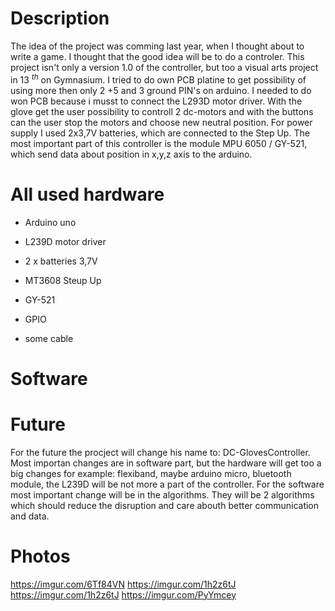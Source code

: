 Description
===========

The idea of the project was comming last year, when I thought about to
write a game. I thought that the good idea will be to do a controler.
This project isn't only a version 1.0 of the controller, but too a
visual arts project in 13 $_{}^{th}$ on Gymnasium. I tried to do own PCB
platine to get possibility of using more then only 2 +5 and 3 ground
PIN's on arduino. I needed to do won PCB because i musst to connect the
L293D motor driver. With the glove get the user possibility to controll
2 dc-motors and with the buttons can the user stop the motors and choose
new neutral position. For power supply I used 2x3,7V batteries, which
are connected to the Step Up. The most important part of this controller
is the module MPU 6050 / GY-521, which send data about position in x,y,z
axis to the arduino.

All used hardware
=================

-   Arduino uno

-   L239D motor driver

-   2 x batteries 3,7V

-   MT3608 Steup Up

-   GY-521

-   GPIO

-   some cable

Software
========

Future
======

For the future the procject will change his name to:
DC-GlovesController. Most importan changes are in software part, but the
hardware will get too a big changes for example: flexiband, maybe
arduino micro, bluetooth module, the L239D will be not more a part of
the controller. For the software most important change will be in the
algorithms. They will be 2 algorithms which should reduce the disruption
and care abouth better communication and data.

Photos
======

https://imgur.com/6Tf84VN
https://imgur.com/1h2z6tJ
https://imgur.com/1h2z6tJ
https://imgur.com/PyYmcey

